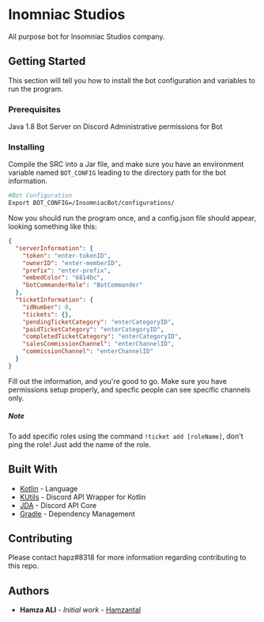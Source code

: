 # Inomniac Studios

All purpose bot for Insomniac Studios company.

## Getting Started

This section will tell you how to install the bot configuration and variables to run the program.

### Prerequisites

Java 1.8
Bot Server on Discord
Administrative permissions for Bot

### Installing

Compile the SRC into a Jar file, and make sure you have an environment variable named `BOT_CONFIG` leading to the directory path for the bot information.

```bash
#Bot Configuration
Export BOT_CONFIG=/InsomniacBot/configurations/
```

Now you should run the program once, and a config.json file should appear, looking something like this:


```json
{
  "serverInformation": {
    "token": "enter-tokenID",
    "ownerID": "enter-memberID",
    "prefix": "enter-prefix",
    "embedColor": "6814bc",
    "botCommanderRole": "BotCommander"
  },
  "ticketInformation": {
    "idNumber": 0,
    "tickets": {},
    "pendingTicketCategory": "enterCategoryID",
    "paidTicketCategory": "enterCategoryID",
    "completedTicketCategory": "enterCategoryID",
    "salesCommissionChannel": "enterChannelID",
    "commissionChannel": "enterChannelID"
  }
}
```

Fill out the information, and you're good to go. Make sure you have permissions setup properly, and specfic people can see specific channels only.

##### Note
To add specific roles using the command `!ticket add [roleName]`, don't ping the role! Just add the name of the role.

## Built With

* [Kotlin](https://kotlinlang.org) - Language
* [KUtils](https://github.com/AberrantFox/KUtils) - Discord API Wrapper for Kotlin
* [JDA](https://github.com/DV8FromTheWorld/JDA) - Discord API Core
* [Gradle](https://gradle.org/) - Dependency Management

## Contributing

Please contact hapz#8318 for more information regarding contributing to this repo.

## Authors

* **Hamza ALI** - *Initial work* - [Hamzantal](https://github.com/Hamzantal)
